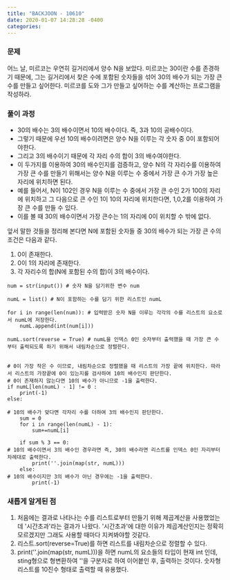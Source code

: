 ```yaml
---
title: "BACKJOON - 10610"
date: 2020-01-07 14:28:28 -0400
categories: 
---
```


### 문제
어느 날, 미르코는 우연히 길거리에서 양수 N을 보았다. 미르코는 30이란 수를 존경하기 때문에, 
그는 길거리에서 찾은 수에 포함된 숫자들을 섞어 30의 배수가 되는 가장 큰 수를 만들고 싶어한다.
미르코를 도와 그가 만들고 싶어하는 수를 계산하는 프로그램을 작성하라.

### 풀이 과정
- 30의 배수는 3의 배수이면서 10의 배수이다. 즉, 3과 10의 공배수이다. 
- 그렇기 때문에 우선 10의 배수이려면은 양수 N을 이루는 각 숫자 중 0이 포함되어야한다.
- 그리고 3의 배수이기 때문에 각 자리 수의 합이 3의 배수여야한다.
- 이 두가지를 이용하여 30의 배수인지를 검증하고, 양수 N의 각 자리수를 이용하여 가장 큰 수를 만들기 위해서는 양수 N을 이루는 수 중에서 가장 큰 수가 
 가장 높은 자리에 위치하면 된다.
- 예를 들어서, N이 102인 경우 N을 이루는 수 중에서 가장 큰 수인 2가 100의 자리에 위치하고 그 다음으로 큰 수인 1이 10의 자리에 위치한다면,
1,0,2를 이용하여 가장 큰 수를 만들 수 있다.
- 이를 볼 때 30의 배수이면서 가장 큰수는 1의 자리에 0이 위치할 수 밖에 없다. 

앞서 말한 것들을 정리해 본다면 N에 포함된 숫자들 중 30의 배수가 되는 가장 큰 수의 조건은 다음과 같다.
1) 0이 존재한다.
2) 0이 1의 자리에 존재한다.
3) 각 자리수의 합(N에 포함된 수의 합)이 3의 배수이다.

```
num = str(input()) # 숫자 N을 담기위한 변수 num

numL = list() # N이 포함하는 수를 담기 위한 리스트인 numL

for i in range(len(num)): # 입력받은 숫자 N을 이루는 각각의 수를 리스트의 요소로서 numL에 저장한다.
    numL.append(int(num[i]))
    
numL.sort(reverse = True) # numL을 인덱스 0인 숫자부터 출력했을 때 가장 큰 수 부터 출력되도록 하기 위해서 내림차순으로 정렬한다.


# 0이 가장 작은 수 이므로, 내림차순으로 정렬했을 때 리스트의 가장 끝에 위치한다. 따라서 리스트의 가장끝에 0이 있는지를 검사하여 10의 배수인지 판단한다.
# 0이 존재하지 않는다면 10의 배수가 아니므로 -1을 출력한다.
if numL[len(numL) - 1] != 0 : 
    print(-1)
else:

# 10의 배수가 맞다면 각자리 수를 더하여 3의 배수인지 판단한다.
    sum = 0
    for i in range(len(numL) - 1):
        sum+=numL[i]

    if sum % 3 == 0:
# 10의 배수이면서 3의 배수인 경우라면 즉, 30의 배수라면 리스트를 인덱스 0인 자리부터 차례대로 출력한다.
        print(''.join(map(str, numL)))
    else: 
# 10의 배수이지만 3의 배수가 아닌 경우에는 -1을 출력한다.
        print(-1)
```

### 새롭게 알게된 점
1. 처음에는 결과로 나타나는 수를 리스트로부터 만들기 위해 제곱계산을 사용했었는데 '시간초과'라는 결과가 나왔다. 
'시간초과'에 대한 이유가 제곱계산인지는 정확히 모르겠지만 그래도 사용할 때마다 지켜봐야할 것같다.
2. 리스트.sort(reverse=True)를 하면 리스트를 내림차순으로 정렬할 수 있다.
3. print(''.join(map(str, numL)))을 하면  numL의 요소들의 타입이 현재 int 인데, sting형으로 형변환하여 ''을 구분자로 하여 이어븥인 후, 출력하는 것이다.
숫자형 리스트를 10진수 형태로 출력할 때 유용했다.
